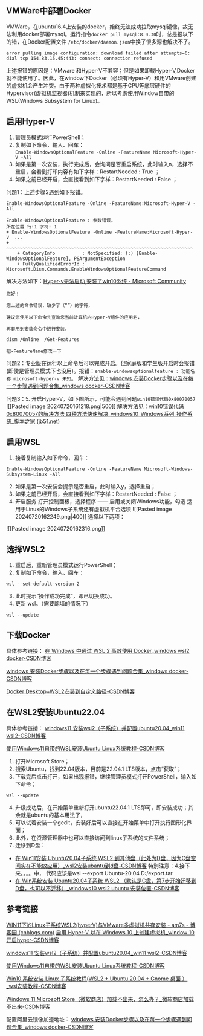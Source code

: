 ## VMWare中部署Docker

VMWare，在ubuntu16.4上安装的docker，始终无法成功拉取mysql镜像，故无法利用docker部署mysql。运行指令`docker pull mysql:8.0.30`时，总是报以下的错，在Docker配置文件 `/etc/docker/daemon.json`中换了很多源也解决不了。
```
error pulling image configuration: download failed after attempts=6: dial tcp 154.83.15.45:443: connect: connection refused
```

上述报错的原因是：VMware 和Hyper-V不兼容；但是如果卸载Hyper-V,Docker就不能使用了。因此，在window下Docker（必须有Hyper-V）和用VMware创建的虚拟机会产生冲突。由于两种虚拟化技术都是基于CPU等底层硬件的Hypervisor(虚拟机监视器)机制来实现的，所以考虑使用Window自带的WSL(Windows Subsystem for Linux)。

## 启用Hyper-V
1. 管理员模式运行PowerShell；  
2. 复制如下命令，输入、回车：  
`Enable-WindowsOptionalFeature -Online -FeatureName Microsoft-Hyper-V -All`  
3. 如果是第一次安装，执行完成后，会询问是否重启系统，此时输入n，选择不重启，会看到打印内容有如下字样：RestartNeeded : True ；  
4. 如果之前已经开启，会直接看到如下字样：RestartNeeded : False ；


问题1：上述步骤2遇到如下报错。

```
Enable-WindowsOptionalFeature -Online -FeatureName:Microsoft-Hyper-V -All

Enable-WindowsOptionalFeature : 参数错误。  
所在位置 行:1 字符: 1  
+ Enable-WindowsOptionalFeature -Online -FeatureName:Microsoft-Hyper-V  ...  
+ ~~~~~~~~~~~~~~~~~~~~~~~~~~~~~~~~~~~~~~~~~~~~~~~~~~~~~~~~~~~~~~~~~~~~~  
    + CategoryInfo          : NotSpecified: (:) [Enable-WindowsOptionalFeature], PSArgumentException  
    + FullyQualifiedErrorId : Microsoft.Dism.Commands.EnableWindowsOptionalFeatureCommand
```
解决方法如下：[Hyper-v无法启动,安装了win10系统 - Microsoft Community](https://answers.microsoft.com/zh-hans/windows/forum/all/hyper/166d60f6-9e36-444b-9046-fb77ebe39eec)
```
您好！

您上述的命令错误，缺少了（“”）的字符，

建议您使用以下命令先查询您当前计算机内Hyper-V组件的应用名，

再套用到安装命令中进行安装。

dism /Online  /Get-Features

把-FeatureName修改一下
```

问题2：专业版在运行以上命令后可以完成开启。但家庭版和学生版开启时会报错(即使是管理员模式下也没用)。报错：`enable-windowsoptionalfeature : 功能名称 microsoft-hyper-v 未知`。
解决方法见：[windows 安装Docker步骤以及在每一个步骤遇到问题合集_windows docker-CSDN博客](https://blog.csdn.net/qq_39838607/article/details/127121690)


问题3：5. 开启Hyper-V，如下图所示，可能会遇到问题`win10错误代码0x80070057`
![[Pasted image 20240720161218.png|500]]
解决方法见：[win10错误代码0x80070057的解决方法 四种方法快速解决_windows10_Windows系列_操作系统_脚本之家 (jb51.net)](https://www.jb51.net/os/win10/729087.html)

## 启用WSL
1. 接着复制输入如下命令，回车：  
```
Enable-WindowsOptionalFeature -Online -FeatureName Microsoft-Windows-Subsystem-Linux -All
```

2. 如果是第一次安装会提示是否重启，此时输入y，选择重启；  
3. 如果之前已经开启，会直接看到如下字样：RestartNeeded : False ；
4. 开启服务
打开控制面板，选择程序 —— 启用或关闭Windows功能，勾选 适用于Linux的Windows子系统还有虚拟机平台选项
![[Pasted image 20240720162249.png|400]]
选择以下两项：

![[Pasted image 20240720162316.png]]

## 选择WSL2

1. 重启后，重新管理员模式运行PowerShell；  
2. 复制如下命令，输入、回车：
```
wsl --set-default-version 2  
```
3. 此时提示“操作成功完成”，即已切换成功。
4. 更新 wsl。（需要翻墙的情况下）
```
wsl --update
```

## 下载Docker
具体参考链接：
[在 Windows 中通过 WSL 2 高效使用 Docker_windows wsl2 docker-CSDN博客](https://blog.csdn.net/u012558210/article/details/131845638)

[windows 安装Docker步骤以及在每一个步骤遇到问题合集_windows docker-CSDN博客](https://blog.csdn.net/qq_39838607/article/details/127121690)

[Docker Desktop+WSL2安装到自定义路径-CSDN博客](https://blog.csdn.net/u011031430/article/details/137425929?csdn_share_tail=%7B%22type%22%3A%22blog%22%2C%22rType%22%3A%22article%22%2C%22rId%22%3A%22137425929%22%2C%22source%22%3A%22u011031430%22%7D&fromshare=blogdetail)
## 在WSL2安装Ubuntu22.04
具体参考链接：
[windows11 安装wsl2（子系统）并配置ubuntu20.04_win11 wsl2-CSDN博客](https://blog.csdn.net/Lastvil/article/details/130687053)

[使用Windows11自带的WSL安装Ubuntu Linux系统教程-CSDN博客](https://blog.csdn.net/bule_shake/article/details/135992375)

1. 打开Microsoft Store；  
2. 搜索Ubuntu，找到22.04版本，目前是22.04.1 LTS版本，点击“获取”；  
3. 下载完后点击打开，如果出现报错，继续管理员模式打开PowerShell，输入如下命令；  
```
wsl --update
```
4. 升级成功后，在开始菜单重新打开ubuntu22.04.1 LTS即可，即安装成功；其余就是ubuntu的基本用法了，  
5. 可以试着安装一个gedit，安装好后可以直接在开始菜单中打开执行图形化界面；  
6. 此外，在资源管理器中也可以直接访问到linux子系统的文件系统；
7. 迁移到D盘： 
* [在 Win11安装 Ubuntu20.04子系统 WSL2 到其他盘（此处为D盘，因为C盘空间实在不能放应用）_wsl2安装ubantu到d盘-CSDN博客](https://blog.csdn.net/orange1710/article/details/131904929)       特别注意：4.接下来。。。。中， 代码应该是wsl --export Ubuntu-20.04 D:/export.tar
* [在 Win系统安装 Ubuntu20.04子系统 WSL2 （默认是C盘，第7步开始迁移到D盘，也可以不迁移）_windows10 wsl2 ubuntu 安装位置-CSDN博客](https://blog.csdn.net/qq_51081700/article/details/139271938)
## 参考链接

[WIN11下的Linux子系统WSL2(hyperV)与VMware多虚拟机共存安装 - am7s - 博客园 (cnblogs.com)](https://www.cnblogs.com/am7s/p/17002921.html)
[启用 Hyper-V 以在 Windows 10 上创建虚拟机_window 10 开启hyper-CSDN博客](https://blog.csdn.net/g3202325878/article/details/136186233)

[windows11 安装wsl2（子系统）并配置ubuntu20.04_win11 wsl2-CSDN博客](https://blog.csdn.net/Lastvil/article/details/130687053)

[使用Windows11自带的WSL安装Ubuntu Linux系统教程-CSDN博客](https://blog.csdn.net/bule_shake/article/details/135992375)

[Win10 系统安装 Linux 子系统教程(WSL2 + Ubuntu 20.04 + Gnome 桌面 ）_wsl安装教程-CSDN博客](https://blog.csdn.net/FSKEps/article/details/118493578)


[Windows 11 Microsoft Store（微软商店）加载不出来，怎么办？_微软商店加载不出来-CSDN博客](https://blog.csdn.net/weixin_53187512/article/details/123529520)


配置阿里云镜像加速地址：
[windows 安装Docker步骤以及在每一个步骤遇到问题合集_windows docker-CSDN博客](https://blog.csdn.net/qq_39838607/article/details/127121690)


